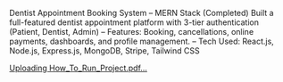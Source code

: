 Dentist Appointment Booking System – MERN Stack (Completed) Built a full-featured dentist appointment platform with 3-tier authentication (Patient, Dentist, Admin) – Features: Booking, cancellations, online payments, dashboards, and profile management. – Tech Used: React.js, Node.js, Express.js, MongoDB, Stripe, Tailwind CSS

[Uploading How_To_Run_Project.pdf…]()
